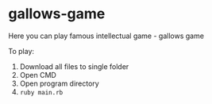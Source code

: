 # gallows-game
Here you can play famous intellectual game - gallows game

To play:
1) Download all files to single folder
2) Open CMD
3) Open program directory
4) ```ruby main.rb```
